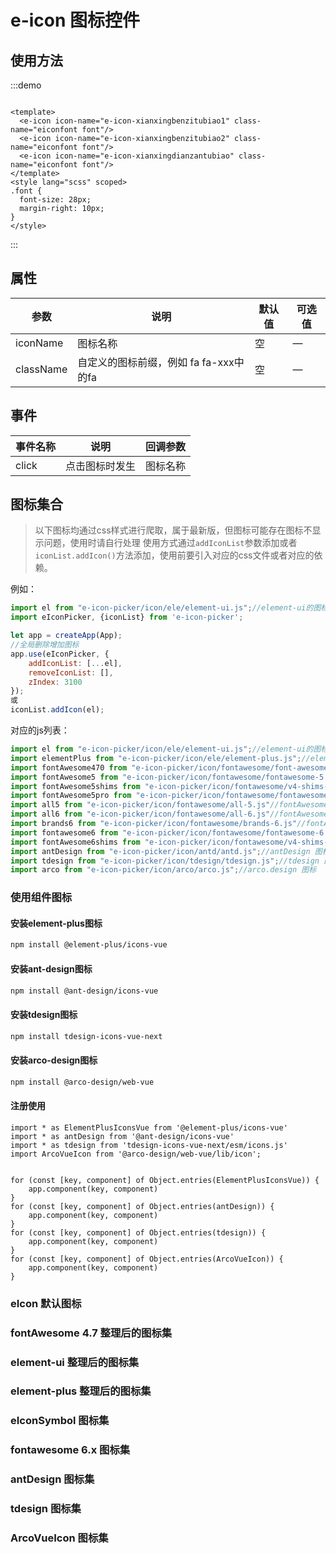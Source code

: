 # e-icon 图标控件

## 使用方法

:::demo

```vue

<template>
  <e-icon icon-name="e-icon-xianxingbenzitubiao1" class-name="eiconfont font"/>
  <e-icon icon-name="e-icon-xianxingbenzitubiao2" class-name="eiconfont font"/>
  <e-icon icon-name="e-icon-xianxingdianzantubiao" class-name="eiconfont font"/>
</template>
<style lang="scss" scoped>
.font {
  font-size: 28px;
  margin-right: 10px;
}
</style>
```

:::

## 属性

| 参数        | 说明                        | 默认值  | 可选值  |
|-----------|---------------------------|------|------|
| iconName  | 	图标名称	                    | 空    | 	—   |
| className | 自定义的图标前缀，例如 fa fa-xxx中的fa | 空    | —    |

## 事件

| 事件名称  | 说明      | 回调参数  |
|-------|---------|-------|
| click | 点击图标时发生 |  图标名称 |

## 图标集合

> 以下图标均通过css样式进行爬取，属于最新版，但图标可能存在图标不显示问题，使用时请自行处理
使用方式通过`addIconList`参数添加或者`iconList.addIcon()`方法添加，使用前要引入对应的css文件或者对应的依赖。

例如：
```js
import el from "e-icon-picker/icon/ele/element-ui.js";//element-ui的图标
import eIconPicker, {iconList} from 'e-icon-picker';

let app = createApp(App);
//全局删除增加图标
app.use(eIconPicker, {
    addIconList: [...el],
    removeIconList: [],
    zIndex: 3100
});
或
iconList.addIcon(el);
```

对应的js列表：
```js
import el from "e-icon-picker/icon/ele/element-ui.js";//element-ui的图标
import elementPlus from "e-icon-picker/icon/ele/element-plus.js";//element-plus的图标
import fontAwesome470 from "e-icon-picker/icon/fontawesome/font-awesome.v4.7.0.js";//fontAwesome470的图标
import fontAwesome5 from "e-icon-picker/icon/fontawesome/fontawesome-5.js";//fontAwesome5.x.x的图标
import fontAwesome5shims from "e-icon-picker/icon/fontawesome/v4-shims-5.js"//fontAwesome5.x.x shims的图标
import fontAwesome5pro from "e-icon-picker/icon/fontawesome/fontawesome-pro-5.js"//fontAwesome5.x.x pro的图标
import all5 from "e-icon-picker/icon/fontawesome/all-5.js"//fontAwesome5.x.x all的图标
import all6 from "e-icon-picker/icon/fontawesome/all-6.js"//fontAwesome6.x.x all的图标
import brands6 from "e-icon-picker/icon/fontawesome/brands-6.js"//fontAwesome6.x.x brands的图标
import fontawesome6 from "e-icon-picker/icon/fontawesome/fontawesome-6.js"//fontAwesome6.x.x fontawesome的图标
import fontAwesome6shims from "e-icon-picker/icon/fontawesome/v4-shims-6.js"//fontAwesome6.x.x shims的图标
import antDesign from "e-icon-picker/icon/antd/antd.js";//antDesign 图标
import tdesign from "e-icon-picker/icon/tdesign/tdesign.js";//tdesign 图标
import arco from "e-icon-picker/icon/arco/arco.js";//arco.design 图标
```
### 使用组件图标
#### 安装element-plus图标
```bash
npm install @element-plus/icons-vue
```

#### 安装ant-design图标
```bash
npm install @ant-design/icons-vue
```

#### 安装tdesign图标
```bash
npm install tdesign-icons-vue-next
```

#### 安装arco-design图标
```bash
npm install @arco-design/web-vue
```
#### 注册使用
```vue
import * as ElementPlusIconsVue from '@element-plus/icons-vue'
import * as antDesign from '@ant-design/icons-vue'
import * as tdesign from 'tdesign-icons-vue-next/esm/icons.js'
import ArcoVueIcon from '@arco-design/web-vue/lib/icon';


for (const [key, component] of Object.entries(ElementPlusIconsVue)) {
    app.component(key, component)
}
for (const [key, component] of Object.entries(antDesign)) {
    app.component(key, component)
}
for (const [key, component] of Object.entries(tdesign)) {
    app.component(key, component)
}
for (const [key, component] of Object.entries(ArcoVueIcon)) {
    app.component(key, component)
}
```

### eIcon 默认图标

<iconList type="eIcon"/>

### fontAwesome 4.7 整理后的图标集

<iconList type="fontAwesomeV470"/>

### element-ui 整理后的图标集

<iconList type="ele"/>

### element-plus 整理后的图标集

<iconList type="elementPlus"/>

### eIconSymbol 图标集

<iconList type="eIconSymbol"/>

### fontawesome 6.x 图标集

<iconList type="fontawesome"/>


### antDesign 图标集

<iconList type="antDesign"/>

### tdesign 图标集

<iconList type="tdesign"/>

### ArcoVueIcon 图标集

<iconList type="arco"/>
